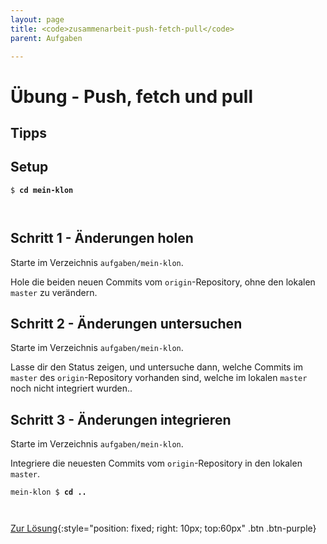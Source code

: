 ```yaml
---
layout: page
title: <code>zusammenarbeit-push-fetch-pull</code>
parent: Aufgaben

---
```

# Übung - Push, fetch und pull


## Tipps

## Setup
                  


<pre><code>$ <b>cd mein-klon</b><br><br><br></code></pre>


## Schritt 1 - Änderungen holen

Starte im Verzeichnis `aufgaben/mein-klon`.

Hole die beiden neuen Commits vom `origin`-Repository,
ohne den lokalen `master` zu verändern.

## Schritt 2 - Änderungen untersuchen

Starte im Verzeichnis `aufgaben/mein-klon`.

Lasse dir den Status zeigen,
und untersuche dann,
welche Commits im `master` des `origin`-Repository vorhanden sind,
welche im lokalen `master` noch nicht integriert wurden..

## Schritt 3 - Änderungen integrieren

Starte im Verzeichnis `aufgaben/mein-klon`.

Integriere die neuesten Commits vom `origin`-Repository
in den lokalen `master`.


<pre><code>mein-klon $ <b>cd ..</b><br><br><br></code></pre>


[Zur Lösung](loesung-zusammenarbeit-push-fetch-pull.md){:style="position: fixed; right: 10px; top:60px" .btn .btn-purple}

